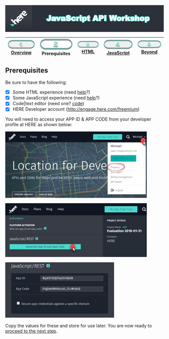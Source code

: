 <img src="/images/here_workshop.png" width="890" />

| [![Overview](/images/01_off.png)<br>Overview](./README.md) | ![Prerequisites](/images/02.png)<br>Prerequisites | [![HTML](/images/03_off.png)<br>HTML](./03.md) | [![JavaScript](/images/04_off.png)<br>JavaScript](./04.md) | [![Beyond](/images/05_off.png)<br>Beyond](./05.md)
| :---: | :---: | :---: | :---: | :---: |

## Prerequisites

Be sure to have the following:

- [X] Some HTML experience (need [help](https://www.w3schools.com/html/default.asp)?) 
- [X] Some JavaScript experience (need [help](https://www.w3schools.com/js/default.asp)?)
- [X] Code|text editor (need one? [code](https://code.visualstudio.com/))
- [X] HERE Developer account (http://engage.here.com/freemium)

You will need to access your APP ID & APP CODE from your developer profile at HERE as shown below:

![HERE Projects](/images/portal_projects.jpg)

![HERE Projects](/images/portal_generate.jpg)

![HERE Projects](/images/portal_id_code.jpg)

Copy the values for these and store for use later. You are now ready to [proceed to the next step](./03.md).
